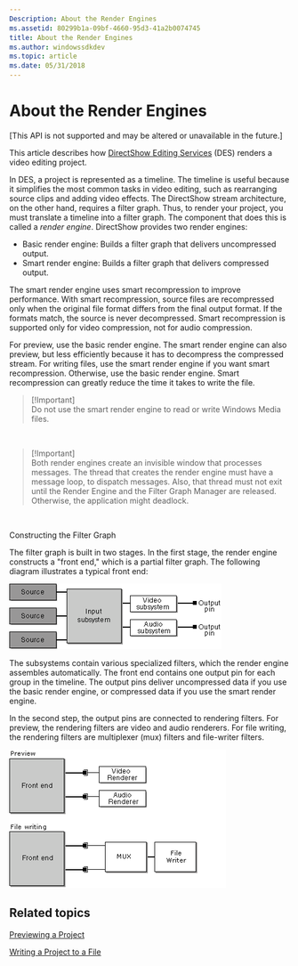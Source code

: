 ```yaml
---
Description: About the Render Engines
ms.assetid: 80299b1a-09bf-4660-95d3-41a2b0074745
title: About the Render Engines
ms.author: windowssdkdev
ms.topic: article
ms.date: 05/31/2018
---
```


# About the Render Engines

\[This API is not supported and may be altered or unavailable in the future.\]

This article describes how [DirectShow Editing Services](directshow-editing-services.md) (DES) renders a video editing project.

In DES, a project is represented as a timeline. The timeline is useful because it simplifies the most common tasks in video editing, such as rearranging source clips and adding video effects. The DirectShow stream architecture, on the other hand, requires a filter graph. Thus, to render your project, you must translate a timeline into a filter graph. The component that does this is called a *render engine*. DirectShow provides two render engines:

-   Basic render engine: Builds a filter graph that delivers uncompressed output.
-   Smart render engine: Builds a filter graph that delivers compressed output.

The smart render engine uses smart recompression to improve performance. With smart recompression, source files are recompressed only when the original file format differs from the final output format. If the formats match, the source is never decompressed. Smart recompression is supported only for video compression, not for audio compression.

For preview, use the basic render engine. The smart render engine can also preview, but less efficiently because it has to decompress the compressed stream. For writing files, use the smart render engine if you want smart recompression. Otherwise, use the basic render engine. Smart recompression can greatly reduce the time it takes to write the file.

> \[!Important\]  
> Do not use the smart render engine to read or write Windows Media files.

 

> \[!Important\]  
> Both render engines create an invisible window that processes messages. The thread that creates the render engine must have a message loop, to dispatch messages. Also, that thread must not exit until the Render Engine and the Filter Graph Manager are released. Otherwise, the application might deadlock.

 

Constructing the Filter Graph

The filter graph is built in two stages. In the first stage, the render engine constructs a "front end," which is a partial filter graph. The following diagram illustrates a typical front end:

![filter graph front end](images/rendeng1.png)

The subsystems contain various specialized filters, which the render engine assembles automatically. The front end contains one output pin for each group in the timeline. The output pins deliver uncompressed data if you use the basic render engine, or compressed data if you use the smart render engine.

In the second step, the output pins are connected to rendering filters. For preview, the rendering filters are video and audio renderers. For file writing, the rendering filters are multiplexer (mux) filters and file-writer filters.

![completing the filter graph](images/rendeng2.png)

## Related topics

<dl> <dt>

[Previewing a Project](previewing-a-project.md)
</dt> <dt>

[Writing a Project to a File](writing-a-project-to-a-file.md)
</dt> </dl>

 

 



